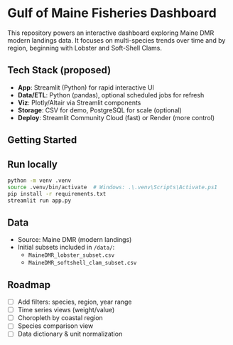 # Gulf of Maine Fisheries Dashboard

This repository powers an interactive dashboard exploring Maine DMR modern landings data.
It focuses on multi-species trends over time and by region, beginning with Lobster and Soft-Shell Clams.

## Tech Stack (proposed)
- **App**: Streamlit (Python) for rapid interactive UI
- **Data/ETL**: Python (pandas), optional scheduled jobs for refresh
- **Viz**: Plotly/Altair via Streamlit components
- **Storage**: CSV for demo, PostgreSQL for scale (optional)
- **Deploy**: Streamlit Community Cloud (fast) or Render (more control)

## Getting Started
## Run locally

```bash
python -m venv .venv
source .venv/bin/activate  # Windows: .\.venv\Scripts\Activate.ps1
pip install -r requirements.txt
streamlit run app.py

```

## Data
- Source: Maine DMR (modern landings)
- Initial subsets included in `/data/`:
  - `MaineDMR_lobster_subset.csv`
  - `MaineDMR_softshell_clam_subset.csv`

## Roadmap
- [ ] Add filters: species, region, year range
- [ ] Time series views (weight/value)
- [ ] Choropleth by coastal region
- [ ] Species comparison view
- [ ] Data dictionary & unit normalization
